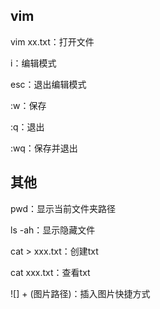 ## vim

vim xx.txt：打开文件

i：编辑模式

esc：退出编辑模式

:w：保存

:q：退出

:wq：保存并退出

## 其他

pwd：显示当前文件夹路径

ls -ah：显示隐藏文件

cat > xxx.txt：创建txt

cat xxx.txt：查看txt

![] + (图片路径)：插入图片快捷方式

